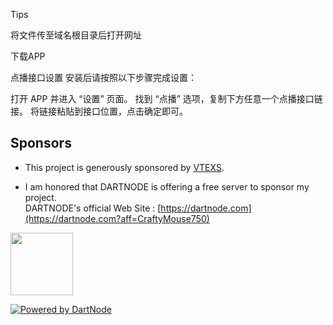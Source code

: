 Tips

将文件传至域名根目录后打开网址

下载APP


点播接口设置
安装后请按照以下步骤完成设置：

打开 APP 并进入 “设置” 页面。
找到 “点播” 选项，复制下方任意一个点播接口链接。
将链接粘贴到接口位置，点击确定即可。



## Sponsors

- This project is generously sponsored by [VTEXS](https://zmto.com/).

- I am honored that DARTNODE is offering a free server to sponsor my project.<br>
DARTNODE's official Web Site : [https://dartnode.com](https://dartnode.com?aff=CraftyMouse750)

<a href="https://dartnode.com?aff=CraftyMouse750" target="_blank"><img src="https://status.dartnode.com/upload/logo1.png" width="100px"></a><br>

[![Powered by DartNode](https://dartnode.com/branding/DN-Open-Source-sm.png)](https://dartnode.com "Powered by DartNode - Free VPS for Open Source")
